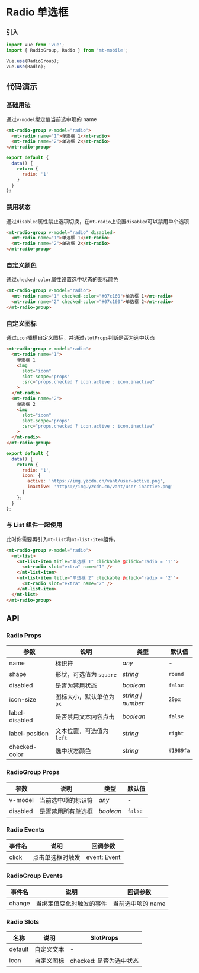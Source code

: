# Radio 单选框

### 引入

``` javascript
import Vue from 'vue';
import { RadioGroup, Radio } from 'mt-mobile';

Vue.use(RadioGroup);
Vue.use(Radio);
```

## 代码演示

### 基础用法

通过`v-model`绑定值当前选中项的 name

```html
<mt-radio-group v-model="radio">
  <mt-radio name="1">单选框 1</mt-radio>
  <mt-radio name="2">单选框 2</mt-radio>
</mt-radio-group>
```

```javascript
export default {
  data() {
    return {
      radio: '1'
    }
  }
};
```

### 禁用状态

通过`disabled`属性禁止选项切换，在`mt-radio`上设置`disabled`可以禁用单个选项

```html
<mt-radio-group v-model="radio" disabled>
  <mt-radio name="1">单选框 1</mt-radio>
  <mt-radio name="2">单选框 2</mt-radio>
</mt-radio-group>
```

### 自定义颜色

通过`checked-color`属性设置选中状态的图标颜色

```html
<mt-radio-group v-model="radio">
  <mt-radio name="1" checked-color="#07c160">单选框 1</mt-radio>
  <mt-radio name="2" checked-color="#07c160">单选框 2</mt-radio>
</mt-radio-group>
```

### 自定义图标

通过`icon`插槽自定义图标，并通过`slotProps`判断是否为选中状态

```html
<mt-radio-group v-model="radio">
  <mt-radio name="1">
    单选框 1
    <img
      slot="icon"
      slot-scope="props"
      :src="props.checked ? icon.active : icon.inactive"
    >
  </mt-radio>
  <mt-radio name="2">
    单选框 2
    <img
      slot="icon"
      slot-scope="props"
      :src="props.checked ? icon.active : icon.inactive"
    >
  </mt-radio>
</mt-radio-group>
```

```js
export default {
  data() {
    return {
      radio: '1',
      icon: {
        active: 'https://img.yzcdn.cn/vant/user-active.png',
        inactive: 'https://img.yzcdn.cn/vant/user-inactive.png'
      }
    };
  }
};
```

### 与 List 组件一起使用

此时你需要再引入`mt-list`和`mt-list-item`组件。

```html
<mt-radio-group v-model="radio">
  <mt-list>
    <mt-list-item title="单选框 1" clickable @click="radio = '1'">
      <mt-radio slot="extra" name="1" />
    </mt-list-item>
    <mt-list-item title="单选框 2" clickable @click="radio = '2'">
      <mt-radio slot="extra" name="2" />
    </mt-list-item>
  </mt-list>
</mt-radio-group>
```

## API

### Radio Props

| 参数 | 说明 | 类型 | 默认值 |
|------|------|------|------|
| name | 标识符 | *any* | - |
| shape | 形状，可选值为 `square` | *string* | `round` |
| disabled | 是否为禁用状态 | *boolean* | `false` |
| icon-size | 图标大小，默认单位为`px` | *string \| number* | `20px` |
| label-disabled | 是否禁用文本内容点击 | *boolean* | `false` |
| label-position | 文本位置，可选值为 `left` | *string* | `right` |
| checked-color | 选中状态颜色 | *string* | `#1989fa` |

### RadioGroup Props

| 参数 | 说明 | 类型 | 默认值 |
|------|------|------|------|
| v-model | 当前选中项的标识符 | *any* | - |
| disabled | 是否禁用所有单选框 | *boolean* | `false` |

### Radio Events

| 事件名 | 说明 | 回调参数 |
|------|------|------|
| click | 点击单选框时触发 | event: Event |

### RadioGroup Events

| 事件名 | 说明 | 回调参数 |
|------|------|------|
| change | 当绑定值变化时触发的事件 | 当前选中项的 name |

### Radio Slots

| 名称 | 说明 | SlotProps |
|------|------|------|
| default | 自定义文本 | - |
| icon | 自定义图标 | checked: 是否为选中状态 |
